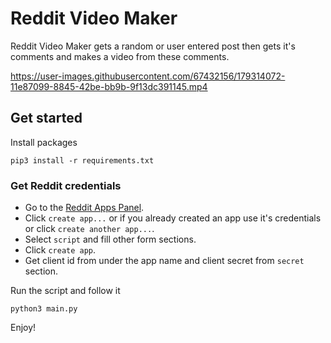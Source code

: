 # Reddit Video Maker

Reddit Video Maker gets a random or user entered post then gets it's comments and makes a video from these comments.

https://user-images.githubusercontent.com/67432156/179314072-11e87099-8845-42be-bb9b-9f13dc391145.mp4


## Get started

Install packages
```
pip3 install -r requirements.txt
```

### Get Reddit credentials
- Go to the [Reddit Apps Panel](https://www.reddit.com/prefs/apps/).
- Click `create app...` or if you already created an app use it's credentials or click `create another app...`.
- Select `script` and fill other form sections.
- Click `create app`.
- Get client id from under the app name and client secret from `secret` section.

Run the script and follow it
```
python3 main.py
```

Enjoy!
